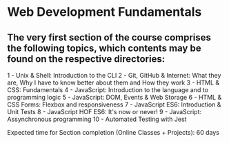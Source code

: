 # Web Development Fundamentals

## The very first section of the course comprises the following topics, which contents may be found on the respective directories:

1 - Unix & Shell: Introduction to the CLI
2 - Git, GitHub & Internet: What they are, Why I have to know better about them and How they work
3 - HTML & CSS: Fundamentals
4 - JavaScript: Introduction to the language and to programming logic
5 - JavaScript: DOM, Events & Web Storage
6 - HTML & CSS Forms: Flexbox and responsiveness
7 - JavaScript ES6: Introduction & Unit Tests
8 - JavaScript HOF ES6: It's now or never!
9 - JavaScript: Assynchronous programming
10 - Automated Testing with Jest

Expected time for Section completion (Online Classes + Projects): 60 days